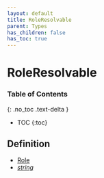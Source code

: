 ```yaml
---
layout: default
title: RoleResolvable
parent: Types
has_children: false
has_toc: true
---
```


# RoleResolvable
### Table of Contents
{: .no_toc .text-delta }

- TOC
{:toc}
## Definition
- [Role](/classes/Role)
- *[string](https://developer.mozilla.org/en-US/docs/Web/JavaScript/Reference/Global_Objects/string)*
